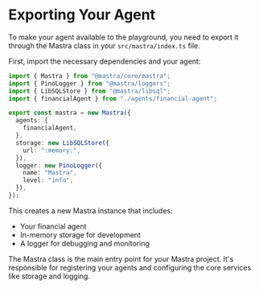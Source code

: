 # Exporting Your Agent

To make your agent available to the playground, you need to export it through the Mastra class in your `src/mastra/index.ts` file.

First, import the necessary dependencies and your agent:

```typescript
import { Mastra } from "@mastra/core/mastra";
import { PinoLogger } from "@mastra/loggers";
import { LibSQLStore } from "@mastra/libsql";
import { financialAgent } from "./agents/financial-agent";

export const mastra = new Mastra({
  agents: {
    financialAgent,
  },
  storage: new LibSQLStore({
    url: ":memory:",
  }),
  logger: new PinoLogger({
    name: "Mastra",
    level: "info",
  }),
});
```

This creates a new Mastra instance that includes:

- Your financial agent
- In-memory storage for development
- A logger for debugging and monitoring

The Mastra class is the main entry point for your Mastra project. It's responsible for registering your agents and configuring the core services like storage and logging.
